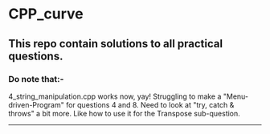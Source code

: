 # CPP_curve
## This repo contain solutions to all practical questions.
### Do note that:-
4_string_manipulation.cpp works now, yay!
Struggling to make a "Menu-driven-Program" for questions 4 and 8. 
Need to look at "try, catch & throws" a bit more. Like how to use it for the Transpose sub-question.
<hr>
